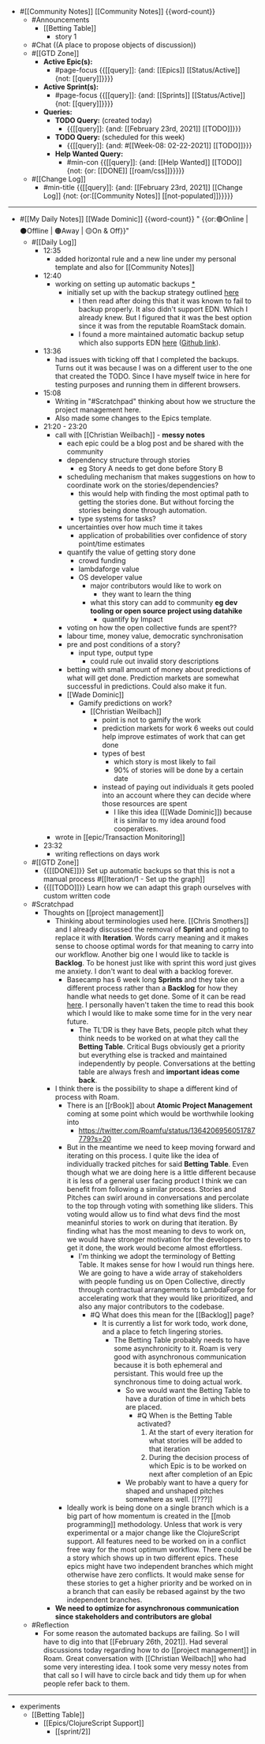 - #[[Community Notes]] [[Community Notes]] {{word-count}}
    - #Announcements
        - [[Betting Table]]
            - story 1
    - #Chat ((A place to propose objects of discussion))
    - #[[GTD Zone]]
        - **Active Epic(s):**
            - #page-focus {{[[query]]: {and: [[Epics]] [[Status/Active]] {not: [[query]]}}}}
        - **Active Sprint(s):**
            - #page-focus {{[[query]]: {and: [[Sprints]] [[Status/Active]] {not: [[query]]}}}}
        - **Queries:**
            - **TODO Query:** (created today)
                - {{[[query]]: {and: [[February 23rd, 2021]] [[TODO]]}}}
            - **TODO Query:** (scheduled for this week)
                - {{[[query]]: {and: #[[Week-08: 02-22-2021]] [[TODO]]}}}
            - **Help Wanted Query:**
                - #min-con {{[[query]]: {and: [[Help Wanted]] [[TODO]] {not: {or: [[DONE]] [[roam/css]]}}}}}
    - #[[Change Log]]
        - #min-title {{[[query]]: {and: [[February 23rd, 2021]] [[Change Log]] {not: {or:[[Community Notes]] [[not-populated]]}}}}}
- ---
- #[[My Daily Notes]] [[Wade Dominic]] {{word-count}}  " {{or:🟢Online | ⚫️Offline | 🟠Away | 🟡On & Off}}"
    - #[[Daily Log]]
        - 12:35
            - added horizontal rule and a new line under my personal template and also for [[Community Notes]]
        - 12:40
            - working on setting up automatic backups [*](((HEmkhQAPQ)))
                - initially set up with the backup strategy outlined [here](https://www.roamstack.com/automatic-backups/)
                    - I then read after doing this that it was known to fail to backup properly. It also didn't support EDN. Which I already knew. But I figured that it was the best option since it was from the reputable RoamStack domain.
                    - I found a more maintained automatic backup setup which also supports EDN [here](https://eriknewhard.com/blog/backup-roam-in-github) ([Github link](https://github.com/everruler12/roam2github)).
        - 13:36
            - had issues with ticking off that I completed the backups. Turns out it was because I was on a different user to the one that created the TODO. Since I have myself twice in here for testing purposes and running them in different browsers.
        - 15:08
            - Writing in "#Scratchpad" thinking about how we structure the project management here.
            - Also made some changes to the Epics template.  
        - 21:20 - 23:20
            - call with [[Christian Weilbach]] - **messy notes**
                - each epic could be a blog post and be shared with the community
                - dependency structure through stories
                    - eg Story A needs to get done before Story B
                - scheduling mechanism that makes suggestions on how to coordinate work on the stories/dependencies?
                    - this would help with finding the most optimal path to getting the stories done. But without forcing the stories being done through automation.
                    - type systems for tasks?
                - uncertainties over how much time it takes
                    - application of probabilities over confidence of story point/time estimates
                - quantify the value of getting story done
                    - crowd funding
                    - lambdaforge value
                    - OS developer value
                        - major contributors would like to work on
                            - they want to learn the thing
                        - what this story can add to community __eg dev tooling or open source project using datahike__
                            - quantify by Impact
                - voting on how the open collective funds are spent??
                - labour time, money value, democratic synchronisation
                - pre and post conditions of a story?
                    - input type, output type
                        - could rule out invalid story descriptions
                - betting with small amount of money about predictions of what will get done. Prediction markets are somewhat successful in predictions. Could also make it fun. 
                - [[Wade Dominic]] 
                    - Gamify predictions on work? 
                        - [[Christian Weilbach]] 
                            - point is not to gamify the work
                            - prediction markets for work 6 weeks out could help improve estimates of work that can get done
                            - types of best
                                - which story is most likely to fail
                                - 90% of stories will be done by a certain date
                            - instead of paying out individuals it gets pooled into an account where they can decide where those resources are spent
                                - I like this idea ([[Wade Dominic]]) because it is similar to my idea around food cooperatives.
            - wrote in [[epic/Transaction Monitoring]]
        - 23:32
            - writing reflections on days work
    - #[[GTD Zone]]
        - {{[[DONE]]}} Set up automatic backups so that this is not a manual process #[[Iteration/1 - Set up the graph]]
        - {{[[TODO]]}} Learn how we can adapt this graph ourselves with custom written code
    - #Scratchpad
        - Thoughts on [[project management]]
            - Thinking about terminologies used here. [[Chris Smothers]] and I already discussed the removal of __Sprint__ and opting to replace it with __Iteration__. Words carry meaning and it makes sense to choose optimal words for that meaning to carry into our workflow. Another big one I would like to tackle is __Backlog__. To be honest just like with sprint this word just gives me anxiety. I don't want to deal with a backlog forever. 
                - Basecamp has 6 week long __Sprints__ and they take on a different process rather than a __Backlog__ for how they handle what needs to get done. Some of it can be read [here](https://basecamp.com/shapeup/2.1-chapter-07). I personally haven't taken the time to read this book which I would like to make some time for in the very near future. 
                    - The TL'DR is they have Bets, people pitch what they think needs to be worked on at what they call the __Betting Table__. Critical Bugs obviously get a priority but everything else is tracked and maintained independently by people. Conversations at the betting table are always fresh and **important ideas come back**.
            - I think there is the possibility to shape a different kind of process with Roam. 
                - There is an [[rBook]] about **Atomic Project Management** coming at some point which would be worthwhile looking into
                    - https://twitter.com/Roamfu/status/1364206956051787779?s=20
                - But in the meantime we need to keep moving forward and iterating on this process. I quite like the idea of individually tracked pitches for said __Betting Table__. Even though what we are doing here is a little different because it is less of a general user facing product I think we can benefit from following a similar process. Stories and Pitches can swirl around in conversations and percolate to the top through voting with something like sliders. This voting would allow us to find what devs find the most meaninful stories to work on during that iteration. By finding what has the most meaning to devs to work on, we would have stronger motivation for the developers to get it done, the work would become almost effortless. 
                    - I'm thinking we adopt the terminology of Betting Table. It makes sense for how I would run things here. We are going to have a wide array of stakeholders with people funding us on Open Collective, directly through contractual arrangements to LambdaForge for accelerating work that they would like prioritized, and also any major contributors to the codebase.
                        - #Q What does this mean for the [[Backlog]] page?
                            - It is currently a list for work todo, work done, and a place to fetch lingering stories. 
                                - The Betting Table probably needs to have some asynchronicity to it. Roam is very good with asynchronous communication because it is both ephemeral and persistant. This would free up the synchronous time to doing actual work. 
                                    - So we would want the Betting Table to have a duration of time in which bets are placed.
                                        - #Q When is the Betting Table activated?
                                            1. At the start of every iteration for what stories will be added to that iteration
                                            2. During the decision process of which Epic is to be worked on next after completion of an Epic 
                                    - We probably want to have a query for shaped and unshaped pitches somewhere as well.  [[???]]
                - Ideally work is being done on a single branch which is a big part of how momentum is created in the [[mob programming]] methodology. Unless that work is very experimental or a major change like the ClojureScript support. All features need to be worked on in a conflict free way for the most optimum workflow. There could be a story which shows up in two different epics. These epics might have two independent branches which might otherwise have zero conflicts. It would make sense for these stories to get a higher priority and be worked on in a branch that can easily be rebased against by the two independent branches.
            - **We need to optimize for asynchronous communication since stakeholders and contributors are global**
    - #Reflection
        - For some reason the automated backups are failing. So I will have to dig into that [[February 26th, 2021]]. Had several discussions today regarding how to do [[project management]] in Roam. Great conversation with [[Christian Weilbach]] who had some very interesting idea. I took some very messy notes from that call so I will have to circle back and tidy them up for when people refer back to them.
- ---
- experiments
    - [[Betting Table]]
        - [[Epics/ClojureScript Support]]
            - [[sprint/2]]
